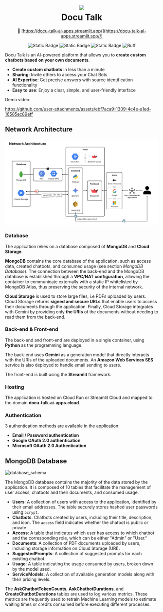 <div align="center">

<h1 align="center">
  <a href="https://docu-talk-ai-apps.streamlit.app//"><img src="./src/frontend/assets/logo_docu_talk.png" width="40"></a>
  <br>
  <b>Docu Talk</b>
  <br>
</h1>

🔗 [https://docu-talk-ai-apps.streamlit.app/](https://docu-talk-ai-apps.streamlit.app//)

![Static Badge](https://img.shields.io/badge/python-3.12-blue)
![Static Badge](https://img.shields.io/badge/streamlit-1.42.0-red)
![Static Badge](https://img.shields.io/badge/database-MongoDB-green)
![Ruff](https://img.shields.io/endpoint?url=https://raw.githubusercontent.com/astral-sh/ruff/main/assets/badge/v2.json)

</div>

Docu Talk is an AI-powered platform that allows you to **create custom chatbots based on your own documents**. 

- **Create custom chatbots** in less than a minute
- **Sharing**: Invite others to access your Chat Bots
- **AI Expertise**: Get precise answers with source identification functionality
- **Easy to use**: Enjoy a clear, simple, and user-friendly interface

Demo video:

https://github.com/user-attachments/assets/ebf7aca9-1309-4c4e-a1ed-16585ec89eff

## Network Architecture

![network_architecture](./media/network_architecture.png)

### Database

The application relies on a database composed of **MongoDB** and **Cloud Storage**.

**MongoDB** contains the core database of the application, such as access data, created chatbots, and consumed usage (see section *MongoDB Database*). The connection between the back-end and the MongoDB database is established through a **VPC/NAT configuration**, allowing the container to communicate externally with a static IP whitelisted by MongoDB Atlas, thus preserving the security of the internal network.

**Cloud Storage** is used to store large files, i.e PDFs uploaded by users. Cloud Storage returns **signed and secure URLs** that enable users to access their documents through the application. Finally, Cloud Storage integrates with Gemini by providing only **the URIs** of the documents without needing to read them from the back-end.

### Back-end & Front-end

The back-end and front-end are deployed in a single container, using **Python** as the programming language.

The back-end uses **Gemini** as a generation model that directly interacts with the URIs of the uploaded documents. An **Amazon Web Services SES** service is also deployed to handle email sending to users.

The front-end is built using the **Streamlit** framework.

### Hosting

The application is hosted on Cloud Run or Streamlit Cloud and mapped to the domain **docu-talk.ai-apps.cloud**.

### Authentication

3 authentication methods are available in the application:
* **Email / Password authentication**
* **Google OAuth 2.0 authentication**
* **Microsoft OAuth 2.0 Authentication**

## MongoDB Database

![database_schema](./media/database_schema.png)

The MongoDB database contains the majority of the data stored by the application. It is composed of 10 tables that facilitate the management of user access, chatbots and their documents, and consumed usage.

* **Users**: A collection of users with access to the application, identified by their email addresses. The table securely stores hashed user passwords using `bcrypt`.
* **Chatbots**: Chatbots created by users, including their title, description, and icon. The `access` field indicates whether the chatbot is public or private.
* **Access**: A table that indicates which user has access to which chatbot and the corresponding role, which can be either "Admin" or "User."
* **Documents**: A collection of PDF documents uploaded by users, including storage information on Cloud Storage (URI).
* **SuggestedPrompts**: A collection of suggested prompts for each existing chatbot.
* **Usage**: A table indicating the usage consumed by users, broken down by the model used.
* **ServiceModels**: A collection of available generation models along with their pricing levels.

The **AskChatbotTokenCounts**, **AskChatbotDurations**, and **CreateChatbotDurations** tables are used to log various metrics. These metrics are frequently used to retrain Machine Learning models to estimate waiting times or credits consumed before executing different processes.
